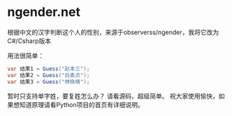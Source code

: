 # ngender.net
根据中文的汉字判断这个人的性别，来源于observerss/ngender，我将它改为C#/Csharp版本


用法很简单：<br />
```csharp
var 结果1 = Guess("赵本三");
var 结果2 = Guess("白素贞");
var 结果3 = Guess("林晓晴");
```



暂时只支持单字姓，要复姓怎么办？
请看源码，超级简单。
祝大家使用愉快，如果想知道原理请看Python项目的首页有详细说明。
